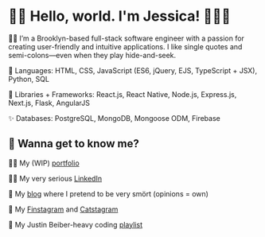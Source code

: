 # 👋🏻 Hello, world. I'm Jessica! 👩🏻‍🦰

🗽🍎 I’m a Brooklyn-based full-stack software engineer with a passion for creating user-friendly and intuitive applications. I like single quotes and semi-colons—even when they play hide-and-seek.

💫 Languages: HTML, CSS, JavaScript (ES6, jQuery, EJS, TypeScript + JSX), Python, SQL

🌟 Libraries + Frameworks: React.js, React Native, Node.js, Express.js, Next.js, Flask, AngularJS

✨ Databases: PostgreSQL, MongoDB, Mongoose ODM, Firebase

## 👀 Wanna get to know me?

👩‍💻 My (WIP) [portfolio](https://www.iamjessg.com)

👩‍💼 My very serious [LinkedIn](https://www.linkedin.com/in/jessica-gallagher)

📝 My [blog](https://techmeowt.medium.com/) where I pretend to be very smört (opinions = own)

📸 My [Finstagram](https://www.instagram.com/techmeowt/) and [Catstagram](https://www.instagram.com/wizandmaxbk/)

🎵 My Justin Beiber-heavy coding [playlist](https://open.spotify.com/playlist/7p1xmOvf52aqR1OVDY8yRE?si=a403d12773674e9b)
